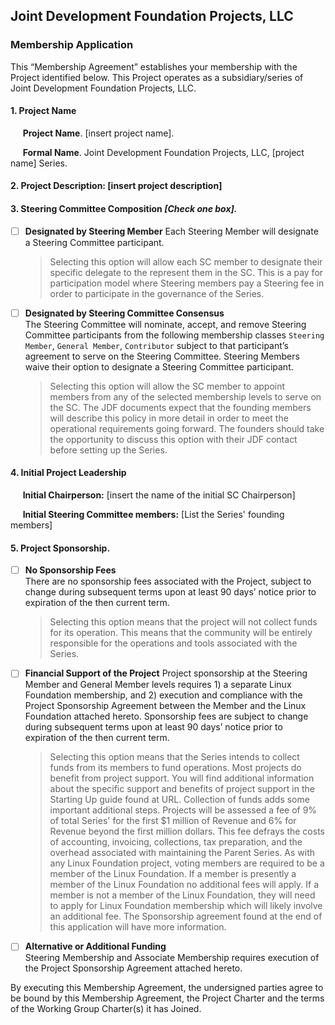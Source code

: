 
## Joint Development Foundation Projects, LLC
### Membership Application
This “Membership Agreement” establishes your membership with the Project identified below.  This Project operates as a subsidiary/series of Joint Development Foundation Projects, LLC. 

#### 1. Project Name

&nbsp;&nbsp;&nbsp;&nbsp;&nbsp;**Project Name**. [insert project name].

&nbsp;&nbsp;&nbsp;&nbsp;&nbsp;**Formal Name**.  Joint Development Foundation Projects, LLC, [project name] Series.

#### 2. Project Description: [insert project description]

#### 3. Steering Committee Composition  ***[Check one box].***

- [ ] **Designated by Steering Member**  Each Steering Member will designate a Steering Committee participant.
    > Selecting this option will allow each SC member to designate their specific delegate to the represent them in the SC.  This is a pay for participation model where Steering members pay a Steering fee in order to participate in the governance of the Series.

- [ ] **Designated by Steering Committee Consensus**  
    The Steering Committee will nominate, accept, and remove Steering Committee participants from the following membership classes `Steering Member`, `General Member`, `Contributor` subject to that participant’s agreement to serve on the Steering Committee.  Steering Members waive their option to designate a Steering Committee participant.
     > Selecting this option will allow the SC member to appoint members from any of the selected membership levels to serve on the SC.  The JDF documents expect that the founding members will describe this policy in more detail in order to meet the operational requirements going forward.  The founders should take the opportunity to discuss this option with their JDF contact before setting up the Series.  
    
#### 4. Initial Project Leadership
&nbsp;&nbsp;&nbsp;&nbsp;&nbsp;**Initial Chairperson:**  [insert the name of the initial SC Chairperson]

&nbsp;&nbsp;&nbsp;&nbsp;&nbsp;**Initial Steering Committee members:**  [List the Series' founding members]

#### 5. Project Sponsorship.
- [ ] **No Sponsorship Fees**  
There are no sponsorship fees associated with the Project, subject to change during subsequent terms upon at least 90 days’ notice prior to expiration of the then current term.
   > Selecting this option means that the project will not collect funds for its operation.  This means that the community will be entirely responsible for the operations and tools associated with the Series.  

- [ ] **Financial Support of the Project** 
Project sponsorship at the Steering Member and General Member levels requires 1) a separate Linux Foundation membership,  and 2) execution and compliance with the Project Sponsorship Agreement between the Member and the Linux Foundation attached hereto.  Sponsorship fees are subject to change during subsequent terms upon at least 90 days’ notice prior to expiration of the then current term.
    > Selecting this option means that the Series intends to collect funds from its members to fund operations.  Most projects do benefit from project support. You will find additional information about the specific support and benefits of project support in the Starting Up guide found at URL.  Collection of funds adds some important additional steps.  Projects will be assessed a fee of 9% of total Series' for the first $1 million of Revenue and 6% for Revenue beyond the first million dollars.  This fee defrays the costs of accounting, invoicing, collections, tax preparation, and the overhead associated with maintaining the Parent Series.  As with any Linux Foundation project, voting members are required to be a member of the Linux Foundation.  If a member is presently a member of the Linux Foundation no additional fees will apply.  If a member is not a member of the Linux Foundation, they will need to apply for Linux Foundation membership which will likely involve an additional fee.  The Sponsorship agreement found at the end of this application will have more information.  

- [ ] **Alternative or Additional Funding**  
Steering Membership and Associate Membership requires execution of the Project Sponsorship Agreement attached hereto. 

By executing this Membership Agreement, the undersigned parties agree to be bound by this Membership Agreement, the Project Charter and the terms of the Working Group Charter(s) it has Joined.
